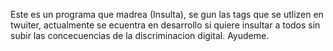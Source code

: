 Este es un programa que madrea (Insulta), se gun las tags que se utlizen en twuiter, actualmente se ecuentra en desarrollo si quiere insultar a todos sin subir las concecuencias de la discriminacion digital. Ayudeme.
